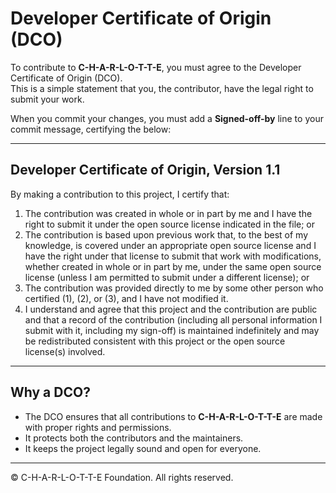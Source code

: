 # Developer Certificate of Origin (DCO)

To contribute to **C-H-A-R-L-O-T-T-E**, you must agree to the Developer Certificate of Origin (DCO).  
This is a simple statement that you, the contributor, have the legal right to submit your work.

When you commit your changes, you must add a **Signed-off-by** line to your commit message, certifying the below:

---

## Developer Certificate of Origin, Version 1.1

By making a contribution to this project, I certify that:

1. The contribution was created in whole or in part by me and I have the right to submit it under the open source license indicated in the file; or  
2. The contribution is based upon previous work that, to the best of my knowledge, is covered under an appropriate open source license and I have the right under that license to submit that work with modifications, whether created in whole or in part by me, under the same open source license (unless I am permitted to submit under a different license); or  
3. The contribution was provided directly to me by some other person who certified (1), (2), or (3), and I have not modified it.  
4. I understand and agree that this project and the contribution are public and that a record of the contribution (including all personal information I submit with it, including my sign-off) is maintained indefinitely and may be redistributed consistent with this project or the open source license(s) involved.  

---

## Why a DCO?

- The DCO ensures that all contributions to **C-H-A-R-L-O-T-T-E** are made with proper rights and permissions.  
- It protects both the contributors and the maintainers.  
- It keeps the project legally sound and open for everyone.  

---

© C-H-A-R-L-O-T-T-E Foundation. All rights reserved.  